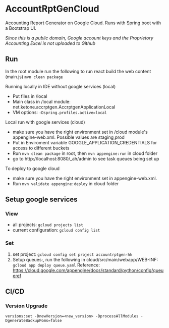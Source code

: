 # AccountRptGenCloud #
Accounting Report Generator on Google Cloud. Runs with Spring boot with a Bootstrap UI.

*Since this is a public domain, Google account keys and the Proprietory Accounting Excel is not uploaded to Github* 

## Run ##
In the root module run the following to run react build the web content (main.js)
`mvn clean package`

Running locally in IDE without google services (local)
* Put files in /local
* Main class in /local module: net.ketone.accrptgen.AccrptgenApplicationLocal 
* VM options: `-Dspring.profiles.active=local`

Local run with google services (cloud)
* make sure you have the right environment set in /cloud module's appengine-web.xml. Possible values are staging,prod
* Put in Enviroment variable GOOGLE_APPLICATION_CREDENTIALS for access to different buckets
* Run `mvn clean package` in root, then `mvn appengine:run` in cloud folder
* go to http://localhost:8080/_ah/admin to see task queues being set up

To deploy to google cloud
* make sure you have the right environment set in appengine-web.xml.
* Run `mvn validate appengine:deploy` in cloud folder

## Setup google services ## 

### View ###
- all projects: `gcloud projects list`
- current configuration: `gcloud config list`

### Set ###
1. set project: `gcloud config set project accountrptgen-hk`
2. Setup queues:, run the following in cloud/src/main/webapp/WEB-INF: `gcloud app deploy queue.yaml`
Reference:
https://cloud.google.com/appengine/docs/standard/python/config/queueref

## CI/CD ##

### Version Upgrade ###
    versions:set -DnewVersion=<new_version> -DprocessAllModules -DgenerateBackupPoms=false
